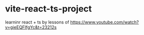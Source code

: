 # vite-react-ts-project
learninr react + ts by lessons of https://www.youtube.com/watch?v=gieEQFIfgYc&t=23212s
